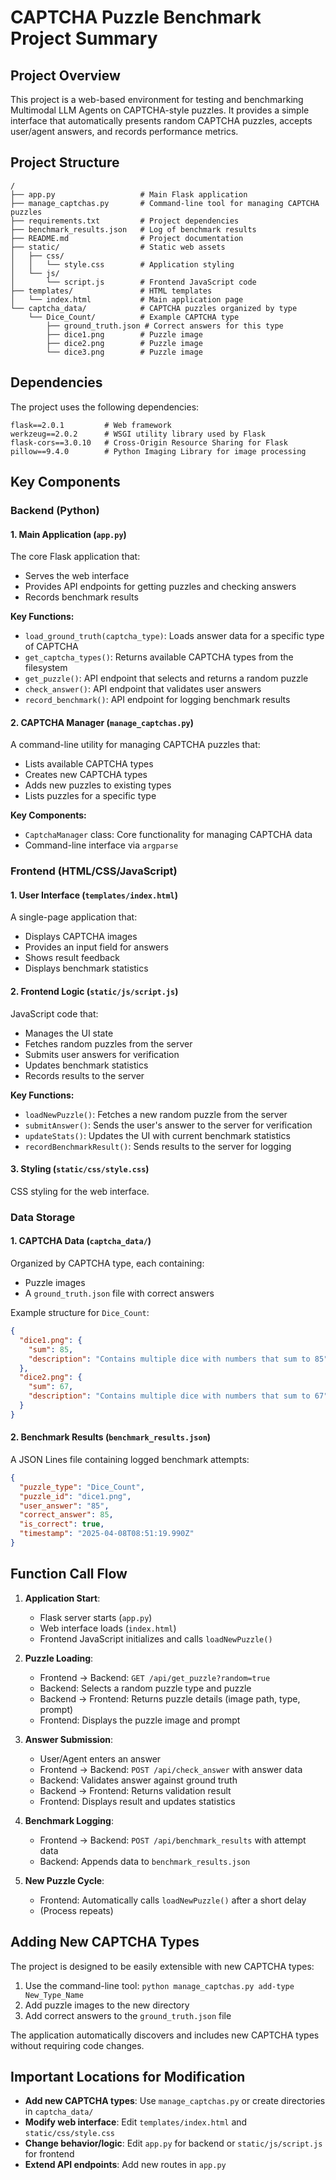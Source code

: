 # CAPTCHA Puzzle Benchmark Project Summary

## Project Overview

This project is a web-based environment for testing and benchmarking Multimodal LLM Agents on CAPTCHA-style puzzles. It provides a simple interface that automatically presents random CAPTCHA puzzles, accepts user/agent answers, and records performance metrics.

## Project Structure

```
/
├── app.py                   # Main Flask application
├── manage_captchas.py       # Command-line tool for managing CAPTCHA puzzles
├── requirements.txt         # Project dependencies
├── benchmark_results.json   # Log of benchmark results
├── README.md                # Project documentation
├── static/                  # Static web assets
│   ├── css/
│   │   └── style.css        # Application styling
│   └── js/
│       └── script.js        # Frontend JavaScript code
├── templates/               # HTML templates
│   └── index.html           # Main application page
└── captcha_data/            # CAPTCHA puzzles organized by type
    └── Dice_Count/          # Example CAPTCHA type
        ├── ground_truth.json # Correct answers for this type
        ├── dice1.png        # Puzzle image
        ├── dice2.png        # Puzzle image
        └── dice3.png        # Puzzle image
```

## Dependencies

The project uses the following dependencies:

```
flask==2.0.1         # Web framework
werkzeug==2.0.2      # WSGI utility library used by Flask
flask-cors==3.0.10   # Cross-Origin Resource Sharing for Flask
pillow==9.4.0        # Python Imaging Library for image processing
```

## Key Components

### Backend (Python)

#### 1. Main Application (`app.py`)

The core Flask application that:
- Serves the web interface
- Provides API endpoints for getting puzzles and checking answers
- Records benchmark results

**Key Functions:**
- `load_ground_truth(captcha_type)`: Loads answer data for a specific type of CAPTCHA
- `get_captcha_types()`: Returns available CAPTCHA types from the filesystem
- `get_puzzle()`: API endpoint that selects and returns a random puzzle
- `check_answer()`: API endpoint that validates user answers
- `record_benchmark()`: API endpoint for logging benchmark results

#### 2. CAPTCHA Manager (`manage_captchas.py`)

A command-line utility for managing CAPTCHA puzzles that:
- Lists available CAPTCHA types
- Creates new CAPTCHA types
- Adds new puzzles to existing types
- Lists puzzles for a specific type

**Key Components:**
- `CaptchaManager` class: Core functionality for managing CAPTCHA data
- Command-line interface via `argparse`

### Frontend (HTML/CSS/JavaScript)

#### 1. User Interface (`templates/index.html`)

A single-page application that:
- Displays CAPTCHA images
- Provides an input field for answers
- Shows result feedback
- Displays benchmark statistics

#### 2. Frontend Logic (`static/js/script.js`)

JavaScript code that:
- Manages the UI state
- Fetches random puzzles from the server
- Submits user answers for verification
- Updates benchmark statistics
- Records results to the server

**Key Functions:**
- `loadNewPuzzle()`: Fetches a new random puzzle from the server
- `submitAnswer()`: Sends the user's answer to the server for verification
- `updateStats()`: Updates the UI with current benchmark statistics
- `recordBenchmarkResult()`: Sends results to the server for logging

#### 3. Styling (`static/css/style.css`)

CSS styling for the web interface.

### Data Storage

#### 1. CAPTCHA Data (`captcha_data/`)

Organized by CAPTCHA type, each containing:
- Puzzle images
- A `ground_truth.json` file with correct answers

Example structure for `Dice_Count`:
```json
{
  "dice1.png": {
    "sum": 85,
    "description": "Contains multiple dice with numbers that sum to 85"
  },
  "dice2.png": {
    "sum": 67,
    "description": "Contains multiple dice with numbers that sum to 67"
  }
}
```

#### 2. Benchmark Results (`benchmark_results.json`)

A JSON Lines file containing logged benchmark attempts:
```json
{
  "puzzle_type": "Dice_Count",
  "puzzle_id": "dice1.png",
  "user_answer": "85",
  "correct_answer": 85,
  "is_correct": true,
  "timestamp": "2025-04-08T08:51:19.990Z"
}
```

## Function Call Flow

1. **Application Start**:
   - Flask server starts (`app.py`)
   - Web interface loads (`index.html`)
   - Frontend JavaScript initializes and calls `loadNewPuzzle()`

2. **Puzzle Loading**:
   - Frontend → Backend: `GET /api/get_puzzle?random=true`
   - Backend: Selects a random puzzle type and puzzle
   - Backend → Frontend: Returns puzzle details (image path, type, prompt)
   - Frontend: Displays the puzzle image and prompt

3. **Answer Submission**:
   - User/Agent enters an answer
   - Frontend → Backend: `POST /api/check_answer` with answer data
   - Backend: Validates answer against ground truth
   - Backend → Frontend: Returns validation result
   - Frontend: Displays result and updates statistics

4. **Benchmark Logging**:
   - Frontend → Backend: `POST /api/benchmark_results` with attempt data
   - Backend: Appends data to `benchmark_results.json`

5. **New Puzzle Cycle**:
   - Frontend: Automatically calls `loadNewPuzzle()` after a short delay
   - (Process repeats)

## Adding New CAPTCHA Types

The project is designed to be easily extensible with new CAPTCHA types:

1. Use the command-line tool: `python manage_captchas.py add-type New_Type_Name`
2. Add puzzle images to the new directory
3. Add correct answers to the `ground_truth.json` file

The application automatically discovers and includes new CAPTCHA types without requiring code changes.

## Important Locations for Modification

- **Add new CAPTCHA types**: Use `manage_captchas.py` or create directories in `captcha_data/`
- **Modify web interface**: Edit `templates/index.html` and `static/css/style.css`
- **Change behavior/logic**: Edit `app.py` for backend or `static/js/script.js` for frontend
- **Extend API endpoints**: Add new routes in `app.py` 